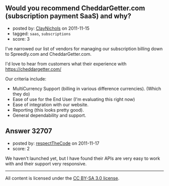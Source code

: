 ## Would you recommend CheddarGetter.com (subscription payment SaaS) and why?

- posted by: [ClayNichols](https://stackexchange.com/users/-1/3534-claynichols) on 2011-11-15
- tagged: `saas`, `subscriptions`
- score: 3

I've narrowed our list of vendors for managing our subscription billing down to Spreedly.com and CheddarGetter.com.

I'd love to hear from customers what their experience with https://cheddargetter.com/

Our criteria include:

  *  MultiCurrency Support (billing in various difference currencies). (Which they do)
  *  Ease of use for the End User (I'm evaluating this right now)
  *  Ease of integration with our website.
  *  Reporting (this looks pretty good).
  *  General dependability and support.




## Answer 32707

- posted by: [respectTheCode](https://stackexchange.com/users/-1/8008-respectthecode) on 2011-11-17
- score: 2

We haven't launched yet, but I have found their APIs are very easy to work with and their support very responsive.



---

All content is licensed under the [CC BY-SA 3.0 license](https://creativecommons.org/licenses/by-sa/3.0/).
